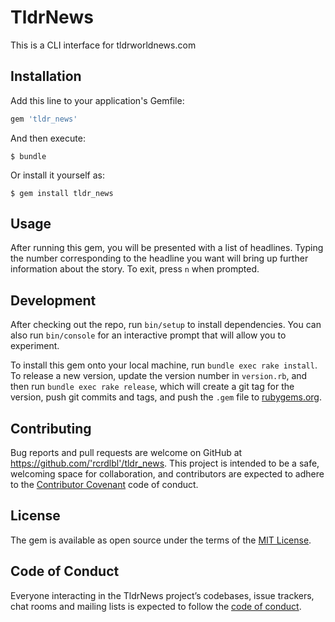 # TldrNews

This is a CLI interface for tldrworldnews.com

## Installation

Add this line to your application's Gemfile:

```ruby
gem 'tldr_news'
```

And then execute:

    $ bundle

Or install it yourself as:

    $ gem install tldr_news

## Usage

After running this gem, you will be presented with a list of headlines. Typing the number corresponding to the headline you want will bring up further information about the story. To exit, press `n` when prompted.

## Development

After checking out the repo, run `bin/setup` to install dependencies. You can also run `bin/console` for an interactive prompt that will allow you to experiment.

To install this gem onto your local machine, run `bundle exec rake install`. To release a new version, update the version number in `version.rb`, and then run `bundle exec rake release`, which will create a git tag for the version, push git commits and tags, and push the `.gem` file to [rubygems.org](https://rubygems.org).

## Contributing

Bug reports and pull requests are welcome on GitHub at https://github.com/'rcrdlbl'/tldr_news. This project is intended to be a safe, welcoming space for collaboration, and contributors are expected to adhere to the [Contributor Covenant](http://contributor-covenant.org) code of conduct.

## License

The gem is available as open source under the terms of the [MIT License](https://opensource.org/licenses/MIT).

## Code of Conduct

Everyone interacting in the TldrNews project’s codebases, issue trackers, chat rooms and mailing lists is expected to follow the [code of conduct](https://github.com/'rcrdlbl'/tldr_news/blob/master/CODE_OF_CONDUCT.md).
